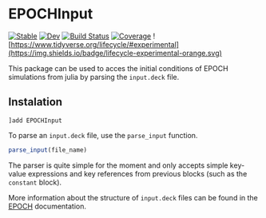 # EPOCHInput

[![Stable](https://img.shields.io/badge/docs-stable-blue.svg)](https://SebastianM-C.github.io/EPOCHInput.jl/stable)
[![Dev](https://img.shields.io/badge/docs-dev-blue.svg)](https://SebastianM-C.github.io/EPOCHInput.jl/dev)
[![Build Status](https://github.com/SebastianM-C/EPOCHInput.jl/workflows/CI/badge.svg)](https://github.com/SebastianM-C/EPOCHInput.jl/actions)
[![Coverage](https://codecov.io/gh/SebastianM-C/EPOCHInput.jl/branch/master/graph/badge.svg)](https://codecov.io/gh/SebastianM-C/EPOCHInput.jl)
![https://www.tidyverse.org/lifecycle/#experimental](https://img.shields.io/badge/lifecycle-experimental-orange.svg)

This package can be used to acces the initial conditions of EPOCH simulations from julia by parsing the `input.deck` file.

## Instalation
```
]add EPOCHInput
```

To parse an `input.deck` file, use the `parse_input` function.
```julia
parse_input(file_name)
```

The parser is quite simple for the moment and only accepts simple key-value expressions and key references from previous blocks (such as the `constant` block).

More information about the structure of `input.deck` files can be found in the [EPOCH](https://cfsa-pmw.warwick.ac.uk/mediawiki/index.php/EPOCH:Input_deck) documentation.
